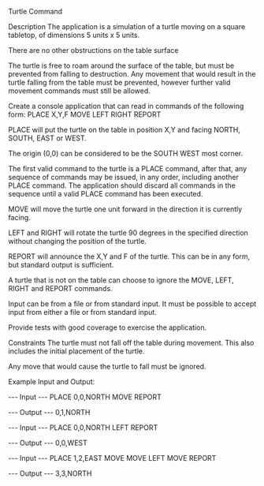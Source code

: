 Turtle Command

Description
The application is a simulation of a turtle moving on a square tabletop, of dimensions 5 units x 5 units.

There are no other obstructions on the table surface

The turtle is free to roam around the surface of the table, but must be prevented from falling to destruction. Any movement that would result in the turtle falling from the table must be prevented, however further valid movement commands must still be allowed.

Create a console application that can read in commands of the following form:
PLACE X,Y,F
MOVE
LEFT
RIGHT
REPORT

PLACE will put the turtle on the table in position X,Y and facing NORTH, SOUTH, EAST or WEST.

The origin (0,0) can be considered to be the SOUTH WEST most corner.

The first valid command to the turtle is a PLACE command, after that, any sequence of commands may be issued, in any order, including another PLACE command. The application should discard all commands in the sequence until a valid PLACE command has been executed.

MOVE will move the turtle one unit forward in the direction it is currently facing.

LEFT and RIGHT will rotate the turtle 90 degrees in the specified direction without changing the position of the turtle.

REPORT will announce the X,Y and F of the turtle. This can be in any form, but standard output is sufficient.

A turtle that is not on the table can choose to ignore the MOVE, LEFT, RIGHT and REPORT commands.

Input can be from a file or from standard input. It must be possible to accept input from either a file or from standard input.

Provide tests with good coverage to exercise the application.

Constraints
The turtle must not fall off the table during movement. This also includes the initial placement of the turtle. 

Any move that would cause the turtle to fall must be ignored.

Example Input and Output:

--- Input ---
PLACE 0,0,NORTH
MOVE
REPORT

--- Output ---
0,1,NORTH

--- Input ---
PLACE 0,0,NORTH
LEFT
REPORT

--- Output ---
0,0,WEST

--- Input ---
PLACE 1,2,EAST
MOVE
MOVE
LEFT
MOVE
REPORT

--- Output ---
3,3,NORTH

